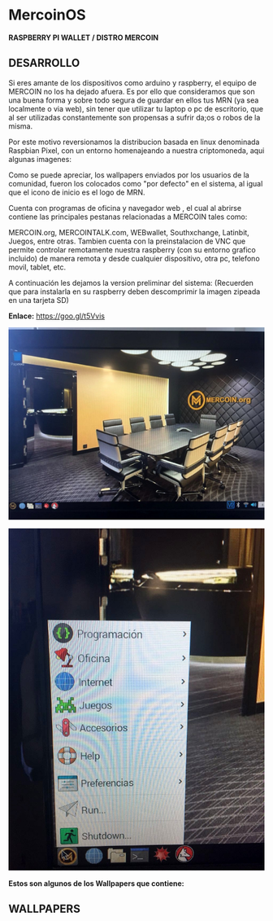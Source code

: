 <!-- TITLE: Mercoin Os -->
<!-- SUBTITLE: Sistema operativo propio de MERCOIN.org -->

# MercoinOS
**RASPBERRY PI WALLET / DISTRO MERCOIN**
## DESARROLLO
Si eres amante de los dispositivos como arduino y raspberry, el equipo de MERCOIN no los ha dejado afuera. Es por ello que consideramos que son una buena forma y sobre todo segura de guardar en ellos tus MRN (ya sea localmente o via web), sin tener que utilizar tu laptop o pc de escritorio, que al ser utilizadas constantemente son propensas a sufrir da;os o robos de la misma.

Por este motivo reversionamos la distribucion basada en linux denominada Raspbian Pixel, con un entorno homenajeando a nuestra criptomoneda, aqui algunas imagenes:



Como se puede apreciar, los wallpapers enviados por los usuarios de la comunidad, fueron los colocados como "por defecto" en el sistema, al igual que el icono de inicio es el logo de MRN.



Cuenta con programas de oficina y navegador web , el cual al abrirse contiene las principales pestanas relacionadas a MERCOIN tales como:

MERCOIN.org, MERCOINTALK.com, WEBwallet, Southxchange, Latinbit, Juegos, entre otras.
Tambien cuenta con la preinstalacion de VNC que permite controlar remotamente nuestra raspberry (con su entorno grafico incluido) de manera remota y desde cualquier dispositivo, otra pc, telefono movil, tablet, etc.


A continuación les dejamos la version preliminar del sistema:
(Recuerden que para instalarla en su raspberry deben descomprimir la imagen zipeada en una tarjeta SD)

**Enlace:** https://goo.gl/t5Vvis

![77 E 025 D 8549 C 29 E 9 E 6 Fac 2181 D 9 A 07 B 4 O](/uploads/77-e-025-d-8549-c-29-e-9-e-6-fac-2181-d-9-a-07-b-4-o.jpg "77 E 025 D 8549 C 29 E 9 E 6 Fac 2181 D 9 A 07 B 4 O")

![8 A 6 Cc 01 B 02 F 752790 B 9 Eeabe 46 C 32514 O](/uploads/8-a-6-cc-01-b-02-f-752790-b-9-eeabe-46-c-32514-o.jpg "8 A 6 Cc 01 B 02 F 752790 B 9 Eeabe 46 C 32514 O")

**Estos son algunos de los Wallpapers que contiene:**
## WALLPAPERS
